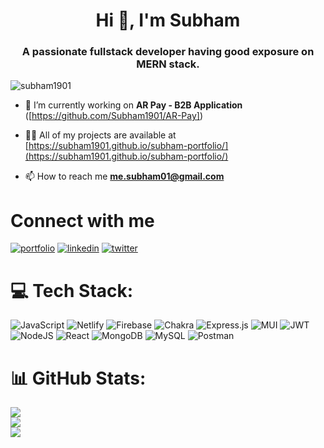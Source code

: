 <h1 align="center">Hi 👋, I'm Subham</h1>
<h3 align="center">A passionate fullstack developer having good exposure on MERN stack.</h3>

<p align="left"> <img src="https://komarev.com/ghpvc/?username=subham1901&label=Profile%20views&color=0e75b6&style=flat" alt="subham1901" /> </p>

- 🔭 I’m currently working on **AR Pay - B2B Application** ([https://github.com/Subham1901/AR-Pay])

- 👨‍💻 All of my projects are available at [https://subham1901.github.io/subham-portfolio/](https://subham1901.github.io/subham-portfolio/)

- 📫 How to reach me **me.subham01@gmail.com**


# Connect with me
[![portfolio](https://img.shields.io/badge/my_portfolio-000?style=for-the-badge&logo=ko-fi&logoColor=white)](https://subham1901.github.io/subham-portfolio/)
[![linkedin](https://img.shields.io/badge/linkedin-0A66C2?style=for-the-badge&logo=linkedin&logoColor=white)](https://www.linkedin.com/in/subham-prasad-panda-a4b2371b6)
[![twitter](https://img.shields.io/badge/twitter-1DA1F2?style=for-the-badge&logo=twitter&logoColor=white)](https://twitter.com/SubhamPrasadP13)

# 💻 Tech Stack:
![JavaScript](https://img.shields.io/badge/javascript-%23323330.svg?style=for-the-badge&logo=javascript&logoColor=%23F7DF1E) ![Netlify](https://img.shields.io/badge/netlify-%23000000.svg?style=for-the-badge&logo=netlify&logoColor=#00C7B7) ![Firebase](https://img.shields.io/badge/firebase-%23039BE5.svg?style=for-the-badge&logo=firebase) ![Chakra](https://img.shields.io/badge/chakra-%234ED1C5.svg?style=for-the-badge&logo=chakraui&logoColor=white) ![Express.js](https://img.shields.io/badge/express.js-%23404d59.svg?style=for-the-badge&logo=express&logoColor=%2361DAFB) ![MUI](https://img.shields.io/badge/MUI-%230081CB.svg?style=for-the-badge&logo=material-ui&logoColor=white) ![JWT](https://img.shields.io/badge/JWT-black?style=for-the-badge&logo=JSON%20web%20tokens) ![NodeJS](https://img.shields.io/badge/node.js-6DA55F?style=for-the-badge&logo=node.js&logoColor=white) ![React](https://img.shields.io/badge/react-%2320232a.svg?style=for-the-badge&logo=react&logoColor=%2361DAFB) ![MongoDB](https://img.shields.io/badge/MongoDB-%234ea94b.svg?style=for-the-badge&logo=mongodb&logoColor=white) ![MySQL](https://img.shields.io/badge/mysql-%2300f.svg?style=for-the-badge&logo=mysql&logoColor=white) ![Postman](https://img.shields.io/badge/Postman-FF6C37?style=for-the-badge&logo=postman&logoColor=white)

# 📊 GitHub Stats:
![](https://github-readme-stats.vercel.app/api?username=Subham1901&theme=dark&hide_border=false&include_all_commits=false&count_private=false)<br/>
![](https://github-readme-streak-stats.herokuapp.com/?user=Subham1901&theme=dark&hide_border=false)<br/>
![](https://github-readme-stats.vercel.app/api/top-langs/?username=Subham1901&theme=dark&hide_border=false&include_all_commits=false&count_private=false&layout=compact)

